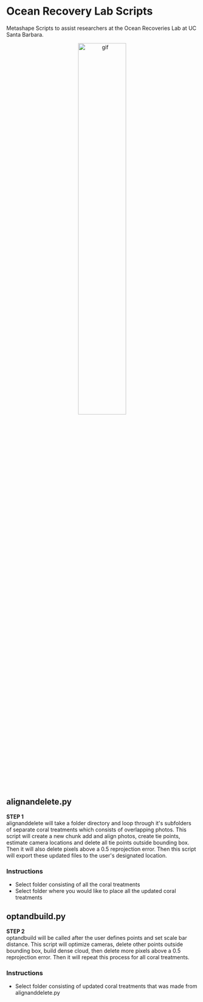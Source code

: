 # Ocean Recovery Lab Scripts
Metashape Scripts to assist researchers at the Ocean Recoveries Lab at UC Santa Barbara. <br>


<p align="center">
<img src="https://media.giphy.com/media/3og0IMh7rRNPtNSK9q/giphy.gif" width="50%" alt="gif">
</p>


## alignandelete.py
**STEP 1** <br>
alignanddelete will take a folder directory and loop through it's subfolders of separate coral treatments which consists of overlapping photos. This script will create a new chunk add and align photos, create tie points, estimate camera locations and delete all tie points outside bounding box. Then it will also delete pixels above a 0.5 reprojection error. Then this script will export these updated files to the user's designated location. 

### Instructions 
* Select folder consisting of all the coral treatments
* Select folder where you would like to place all the updated coral treatments

## optandbuild.py
**STEP 2** <br>
optandbuild will be called after the user defines points and set scale bar distance. This script will optimize cameras, delete other points outside bounding box, build dense cloud, then delete more pixels above a 0.5 reprojection error. Then it will repeat this process for all coral treatments.

### Instructions
* Select folder consisting of updated coral treatments that was made from alignanddelete.py

